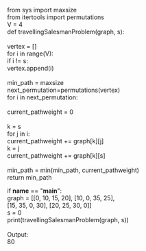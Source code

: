 from sys import maxsize<br>
from itertools import permutations<br>
V = 4<br>
def travellingSalesmanProblem(graph, s):<br>
<br>
 vertex = []<br>
 for i in range(V):<br>
 if i != s:<br>
 vertex.append(i)<br>
 <br>
 min_path = maxsize<br>
 next_permutation=permutations(vertex)<br>
 for i in next_permutation:<br>
 <br>
 current_pathweight = 0<br>
 <br>
 k = s<br>
 for j in i:<br>
 current_pathweight += graph[k][j]<br>
 k = j<br>
 current_pathweight += graph[k][s]<br>
 <br>
 min_path = min(min_path, current_pathweight)<br>
 return min_path<br>

if __name__ == "__main__":<br>
 graph = [[0, 10, 15, 20], [10, 0, 35, 25],<br>
 [15, 35, 0, 30], [20, 25, 30, 0]]<br>
 s = 0<br>
 print(travellingSalesmanProblem(graph, s))<br><br>
Output:<br>
80<br>
